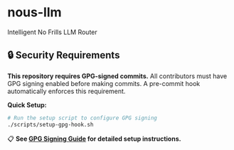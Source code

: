 # nous-llm
Intelligent No Frills LLM Router

## 🔒 Security Requirements

**This repository requires GPG-signed commits.** All contributors must have GPG signing enabled before making commits. A pre-commit hook automatically enforces this requirement.

**Quick Setup:**
```bash
# Run the setup script to configure GPG signing
./scripts/setup-gpg-hook.sh
```

📋 **See [GPG Signing Guide](docs/GPG-SIGNING.md) for detailed setup instructions.**
